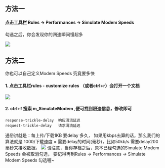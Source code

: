 ## 方法一
#### 点击工具栏 Rules → Performances → Simulate Modem Speeds
勾选之后，你会发现你的网速瞬间慢超多

![](https://p4.nicaifu.com/cms/201812/ed0cf711401dce1392fb21484f7da90b.jpg)

## 方法二
你也可以自己定义Modem Speeds 究竟要多快
####  1. 点击工具栏rules - customize rules （或者ctrl+r）会打开一个文档

![](https://user-gold-cdn.xitu.io/2018/12/26/167e8668077bdd7f?w=876&h=537&f=png&s=22724)

#### 2. ctrl+f 搜索 m_SimulateModem ,便可找到限速信息，修改即可

```
response-trickle-delay  响应涓流延迟
request-trickle-delay   请求涓流延迟
```
通俗讲就是：每上传/下载1KB 要delay 多久，
如果用kbps去算的话，那么我们的算法就是 1000/下载速度 = 需要delay的时间(毫秒)，比如50kb/s  需要delay200毫秒来接收数据。
![](https://user-gold-cdn.xitu.io/2018/12/26/167e87150082b5bd?w=876&h=537&f=png&s=25158)
请注意，当你存档之后，原本已经勾选的Simulate Modem Speeds 会被取消勾选，
要记得再到Rules → Performances → Simulate Modem Speeds 勾选喔~
